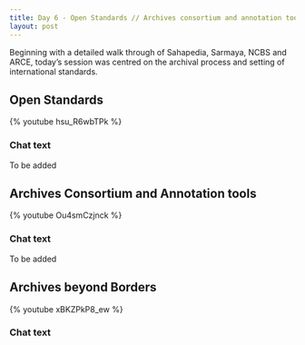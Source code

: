 ```yaml
---
title: Day 6 - Open Standards // Archives consortium and annotation tools
layout: post
---
```


Beginning with a detailed walk through of Sahapedia, Sarmaya, NCBS and ARCE, today’s session was centred on the archival process and setting of international standards.

## Open Standards

{% youtube hsu_R6wbTPk %}

### Chat text
To be added

## Archives Consortium and Annotation tools

{% youtube Ou4smCzjnck %}

### Chat text
To be added

## Archives beyond Borders

{% youtube xBKZPkP8_ew %}

### Chat text
